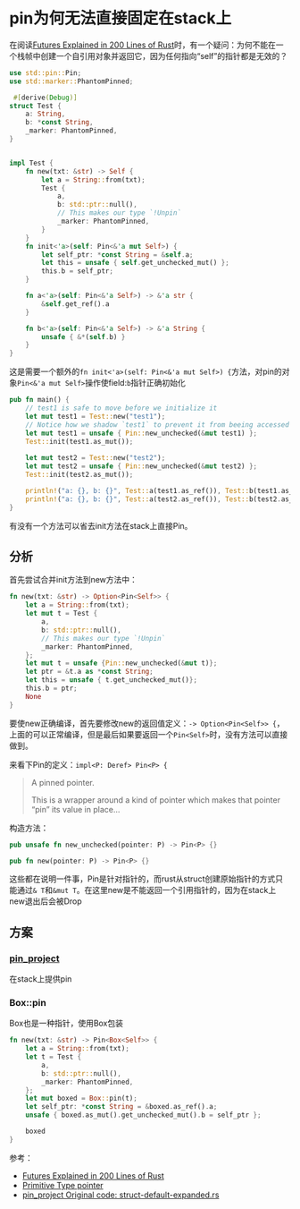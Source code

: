 # pin为何无法直接固定在stack上

在阅读[Futures Explained in 200 Lines of Rust](https://cfsamson.github.io/books-futures-explained/introduction.html)时，有一个疑问：为何不能在一个栈帧中创建一个自引用对象并返回它，因为任何指向“self”的指针都是无效的？

```rust
use std::pin::Pin;
use std::marker::PhantomPinned;

 #[derive(Debug)]
struct Test {
    a: String,
    b: *const String,
    _marker: PhantomPinned,
}


impl Test {
    fn new(txt: &str) -> Self {
        let a = String::from(txt);
        Test {
            a,
            b: std::ptr::null(),
            // This makes our type `!Unpin`
            _marker: PhantomPinned,
        }
    }
    fn init<'a>(self: Pin<&'a mut Self>) {
        let self_ptr: *const String = &self.a;
        let this = unsafe { self.get_unchecked_mut() };
        this.b = self_ptr;
    }

    fn a<'a>(self: Pin<&'a Self>) -> &'a str {
        &self.get_ref().a
    }

    fn b<'a>(self: Pin<&'a Self>) -> &'a String {
        unsafe { &*(self.b) }
    }
}
```

这是需要一个额外的`fn init<'a>(self: Pin<&'a mut Self>) {`方法，对pin的对象`Pin<&'a mut Self>`操作使field:`b`指针正确初始化

```rust
pub fn main() {
    // test1 is safe to move before we initialize it
    let mut test1 = Test::new("test1");
    // Notice how we shadow `test1` to prevent it from beeing accessed again
    let mut test1 = unsafe { Pin::new_unchecked(&mut test1) };
    Test::init(test1.as_mut());
     
    let mut test2 = Test::new("test2");
    let mut test2 = unsafe { Pin::new_unchecked(&mut test2) };
    Test::init(test2.as_mut());

    println!("a: {}, b: {}", Test::a(test1.as_ref()), Test::b(test1.as_ref()));
    println!("a: {}, b: {}", Test::a(test2.as_ref()), Test::b(test2.as_ref()));
}
```

有没有一个方法可以省去init方法在stack上直接Pin。

## 分析

首先尝试合并init方法到new方法中：

```rust
fn new(txt: &str) -> Option<Pin<Self>> {
    let a = String::from(txt);
    let mut t = Test {
        a,
        b: std::ptr::null(),
        // This makes our type `!Unpin`
        _marker: PhantomPinned,
    };
    let mut t = unsafe {Pin::new_unchecked(&mut t)};
    let ptr = &t.a as *const String;
    let this = unsafe { t.get_unchecked_mut()};
    this.b = ptr;
    None
}
```

要使new正确编译，首先要修改new的返回值定义：`-> Option<Pin<Self>> {`，上面的可以正常编译，但是最后如果要返回一个`Pin<Self>`时，没有方法可以直接做到。

来看下Pin的定义：`impl<P: Deref> Pin<P> {`

> A pinned pointer.
>
> This is a wrapper around a kind of pointer which makes that pointer “pin” its value in place...

构造方法：

```rust
pub unsafe fn new_unchecked(pointer: P) -> Pin<P> {}

pub fn new(pointer: P) -> Pin<P> {}
```

这些都在说明一件事，Pin是针对指针的，而rust从struct创建原始指针的方式只能通过`& T`和`&mut T`。在这里new是不能返回一个引用指针的，因为在stack上new退出后会被Drop

## 方案

### [pin_project](https://docs.rs/pin-project/1.0.7/pin_project/index.html)

在stack上提供pin

### Box::pin

Box也是一种指针，使用Box包装

```rust
fn new(txt: &str) -> Pin<Box<Self>> {
    let a = String::from(txt);
    let t = Test {
        a,
        b: std::ptr::null(),
        _marker: PhantomPinned,
    };
    let mut boxed = Box::pin(t);
    let self_ptr: *const String = &boxed.as_ref().a;
    unsafe { boxed.as_mut().get_unchecked_mut().b = self_ptr };

    boxed
}
```

参考：

* [Futures Explained in 200 Lines of Rust](https://cfsamson.github.io/books-futures-explained/introduction.html)
* [Primitive Type pointer](https://doc.rust-lang.org/std/primitive.pointer.html)
* [pin_project Original code: struct-default-expanded.rs](https://github.com/taiki-e/pin-project/blob/HEAD/examples/struct-default-expanded.rs)
